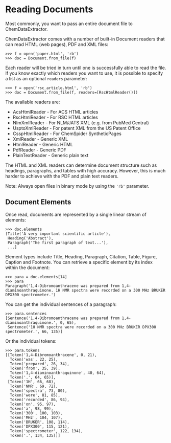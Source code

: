 # Reading Documents

Most commonly, you want to pass an entire document file to ChemDataExtractor.

ChemDataExtractor comes with a number of built-in Document readers that can read HTML (web pages), PDF and XML files:

    >>> f = open('paper.html', 'rb')
    >>> doc = Document.from_file(f)

Each reader will be tried in turn until one is successfully able to read the file. If you know exactly which readers
you want to use, it is possible to specify a list as an optional `readers` parameter:

    >>> f = open('rsc_article.html', 'rb')
    >>> doc = Document.from_file(f, readers=[RscHtmlReader()])

The available readers are:

- AcsHtmlReader - For ACS HTML articles
- RscHtmlReader - For RSC HTML articles
- NlmXmlReader - For NLM/JATS XML (e.g. from PubMed Central)
- UsptoXmlReader - For patent XML from the US Patent Office
- CsspHtmlReader - For ChemSpider SyntheticPages
- XmlReader - Generic XML
- HtmlReader - Generic HTML
- PdfReader - Generic PDF
- PlainTextReader - Generic plain text

The HTML and XML readers can determine document structure such as headings, paragraphs, and tables with high accuracy.
However, this is much harder to achieve with the PDF and plain text readers.

Note: Always open files in binary mode by using the `'rb'` parameter.

## Document Elements

Once read, documents are represented by a single linear stream of elements:

    >>> doc.elements
    [Title('A very important scientific article'),
     Heading('Abstract'),
     Paragraph('The first paragraph of text...'),
     ...]

Element types include Title, Heading, Paragraph, Citation, Table, Figure, Caption and Footnote. You can retrieve a
specific element by its index within the document:

    >>> para = doc.elements[14]
    >>> para
    Paragraph('1,4-Dibromoanthracene was prepared from 1,4-diaminoanthraquinone. 1H NMR spectra were recorded on a 300 MHz BRUKER DPX300 spectrometer.')


You can get the individual sentences of a paragraph:

    >>> para.sentences
    [Sentence('1,4-Dibromoanthracene was prepared from 1,4-diaminoanthraquinone.', 0, 65),
     Sentence('1H NMR spectra were recorded on a 300 MHz BRUKER DPX300 spectrometer.', 66, 135)]

Or the individual tokens:

    >>> para.tokens
    [[Token('1,4-Dibromoanthracene', 0, 21),
      Token('was', 22, 25),
      Token('prepared', 26, 34),
      Token('from', 35, 39),
      Token('1,4-diaminoanthraquinone', 40, 64),
      Token('.', 64, 65)],
     [Token('1H', 66, 68),
      Token('NMR', 69, 72),
      Token('spectra', 73, 80),
      Token('were', 81, 85),
      Token('recorded', 86, 94),
      Token('on', 95, 97),
      Token('a', 98, 99),
      Token('300', 100, 103),
      Token('MHz', 104, 107),
      Token('BRUKER', 108, 114),
      Token('DPX300', 115, 121),
      Token('spectrometer', 122, 134),
      Token('.', 134, 135)]]
